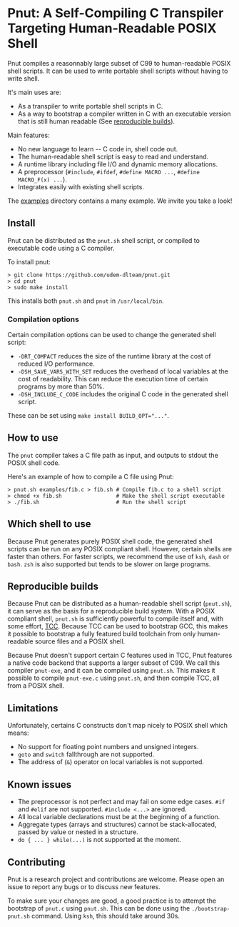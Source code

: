 # Pnut: A Self-Compiling C Transpiler Targeting Human-Readable POSIX Shell

Pnut compiles a reasonnably large subset of C99 to human-readable POSIX shell
scripts. It can be used to write portable shell scripts without having to write
shell.

It's main uses are:

- As a transpiler to write portable shell scripts in C.
- As a way to bootstrap a compiler written in C with an executable version that is still human readable (See [reproducible builds](#reproducible-builds)).

Main features:

- No new language to learn -- C code in, shell code out.
- The human-readable shell script is easy to read and understand.
- A runtime library including file I/O and dynamic memory allocations.
- A preprocessor (`#include`, `#ifdef`, `#define MACRO ...`, `#define MACRO_F(x) ...`).
- Integrates easily with existing shell scripts.

The [examples](examples/compiled) directory contains a many example.
We invite you take a look!

## Install

Pnut can be distributed as the `pnut.sh` shell script, or compiled to executable
code using a C compiler.

To install pnut:

```shell
> git clone https://github.com/udem-dlteam/pnut.git
> cd pnut
> sudo make install
```

This installs both `pnut.sh` and `pnut` in `/usr/local/bin`.

### Compilation options

Certain compilation options can be used to change the generated shell script:

- `-DRT_COMPACT` reduces the size of the runtime library at the
  cost of reduced I/O performance.
- `-DSH_SAVE_VARS_WITH_SET` reduces the overhead of local variables at the cost
  of readability. This can reduce the execution time of certain programs by more
  than 50%.
- `-DSH_INCLUDE_C_CODE` includes the original C code in the generated shell
  script.

These can be set using `make install BUILD_OPT="..."`.

## How to use

The `pnut` compiler takes a C file path as input, and outputs to stdout the
POSIX shell code.

Here's an example of how to compile a C file using Pnut:

```shell
> pnut.sh examples/fib.c > fib.sh # Compile fib.c to a shell script
> chmod +x fib.sh                 # Make the shell script executable
> ./fib.sh                        # Run the shell script
```

## Which shell to use

Because Pnut generates purely POSIX shell code, the generated shell scripts
can be run on any POSIX compliant shell. However, certain shells are faster than
others. For faster scripts, we recommend the use of `ksh`, `dash` or `bash`.
`zsh` is also supported but tends to be slower on large programs.

## Reproducible builds

Because Pnut can be distributed as a human-readable shell script (`pnut.sh`), it
can serve as the basis for a reproducible build system. With a POSIX compliant
shell, `pnut.sh` is sufficiently powerful to compile itself and, with some
effort, [TCC](https://bellard.org/tcc/). Because TCC can be used to bootstrap
GCC, this makes it possible to bootstrap a fully featured build toolchain from
only human-readable source files and a POSIX shell.

Because Pnut doesn't support certain C features used in TCC, Pnut features a
native code backend that supports a larger subset of C99. We call this compiler
`pnut-exe`, and it can be compiled using `pnut.sh`. This makes it possible to
compile `pnut-exe.c` using `pnut.sh`, and then compile TCC, all from a POSIX
shell.

## Limitations

Unfortunately, certains C constructs don't map nicely to POSIX shell which means:

- No support for floating point numbers and unsigned integers.
- `goto` and `switch` fallthrough are not supported.
- The address of (`&`) operator on local variables is not supported.

## Known issues

- The preprocessor is not perfect and may fail on some edge cases. `#if` and `#elif` are not supported. `#include <...>` are ignored.
- All local variable declarations must be at the beginning of a function.
- Aggregate types (arrays and structures) cannot be stack-allocated, passed by value or nested in a structure.
- `do { ... } while(...)` is not supported at the moment.

## Contributing

Pnut is a research project and contributions are welcome. Please open an issue
to report any bugs or to discuss new features.

To make sure your changes are good, a good practice is to attempt the bootstrap
of `pnut.c` using `pnut.sh`. This can be done using the `./bootstrap-pnut.sh`
command. Using `ksh`, this should take around 30s.
